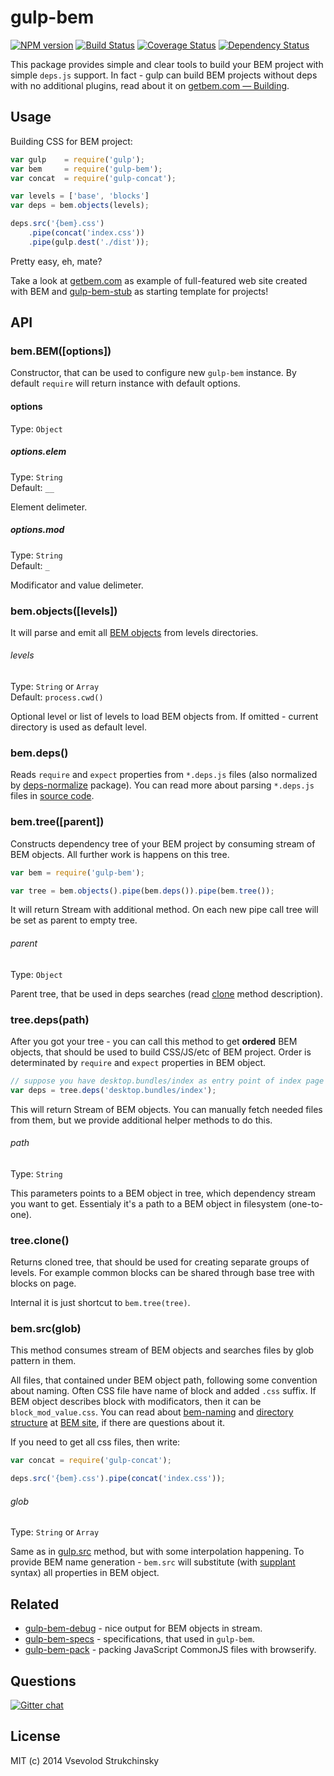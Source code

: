 # gulp-bem

[![NPM version][npm-image]][npm-url] [![Build Status][travis-image]][travis-url] [![Coverage Status][coveralls-image]][coveralls-url] [![Dependency Status][depstat-image]][depstat-url]

This package provides simple and clear tools to build your BEM project with simple `deps.js` support. In fact - gulp can build BEM projects without deps with no additional plugins, read about it on [getbem.com — Building](https://getbem.com/building.html).

## Usage

Building CSS for BEM project:

```js
var gulp    = require('gulp');
var bem     = require('gulp-bem');
var concat  = require('gulp-concat');

var levels = ['base', 'blocks']
var deps = bem.objects(levels);

deps.src('{bem}.css')
    .pipe(concat('index.css'))
    .pipe(gulp.dest('./dist'));
```

Pretty easy, eh, mate?

Take a look at [getbem.com](https://getbem.com/) as example of full-featured web site created with BEM and [gulp-bem-stub](https://github.com/matmuchrapna/gulp-bem-stub) as starting template for projects!

## API

### bem.BEM([options])

Constructor, that can be used to configure new `gulp-bem` instance. By default `require` will return instance with default options.

#### options
Type: `Object`

##### options.elem
Type: `String`  
Default: `__`

Element delimeter.

##### options.mod
Type: `String`  
Default: `_`

Modificator and value delimeter.

### bem.objects([levels])

It will parse and emit all [BEM objects](https://github.com/floatdrop/bem-object) from levels directories.

###### levels
Type: `String` or `Array`  
Default: `process.cwd()`  

Optional level or list of levels to load BEM objects from. If omitted - current directory is used as default level.

### bem.deps()

Reads `require` and `expect` properties from `*.deps.js` files (also normalized by [deps-normalize](https://github.com/floatdrop/deps-normalize#normalization) package). You can read more about parsing `*.deps.js` files in [source code](https://github.com/floatdrop/gulp-bem/blob/master/deps.js).

### bem.tree([parent])

Constructs dependency tree of your BEM project by consuming stream of BEM objects. All further work is happens on this tree.

```js
var bem = require('gulp-bem');

var tree = bem.objects().pipe(bem.deps()).pipe(bem.tree());
```

It will return Stream with additional method. On each new pipe call tree will be set as parent to empty tree.

###### parent
Type: `Object`

Parent tree, that be used in deps searches (read [clone](https://github.com/floatdrop/gulp-bem#treeclone) method description).

### tree.deps(path)

After you got your tree - you can call this method to get __ordered__ BEM objects, that should be used to build CSS/JS/etc of BEM project. Order is determinated by `require` and `expect` properties in BEM object.

```js
// suppose you have desktop.bundles/index as entry point of index page
var deps = tree.deps('desktop.bundles/index');
```

This will return Stream of BEM objects. You can manually fetch needed files from them, but we provide additional helper methods to do this.

###### path
Type: `String`  

This parameters points to a BEM object in tree, which dependency stream you want to get. Essentialy it's a path to a BEM object in filesystem (one-to-one).

### tree.clone()

Returns cloned tree, that should be used for creating separate groups of levels. For example common blocks can be shared through base tree with blocks on page.

Internal it is just shortcut to `bem.tree(tree)`.

### bem.src(glob)

This method consumes stream of BEM objects and searches files by glob pattern in them.

All files, that contained under BEM object path, following some convention about naming. Often CSS file have name of block and added `.css` suffix. If BEM object describes block with modificators, then it can be `block_mod_value.css`. You can read about [bem-naming](http://bem.info/tools/bem/bem-naming/) and [directory structure](http://bem.info/method/filesystem/) at [BEM site](http://bem.info), if there are questions about it.

If you need to get all css files, then write:

```js
var concat = require('gulp-concat');

deps.src('{bem}.css').pipe(concat('index.css'));
```

###### glob
Type: `String` or `Array`  

Same as in [gulp.src](https://github.com/gulpjs/gulp/blob/master/docs/API.md#gulpsrcglobs-options) method, but with some interpolation happening. To provide BEM name generation - `bem.src` will substitute (with [supplant](http://javascript.crockford.com/remedial.html) syntax) all properties in BEM object.

## Related

 * [gulp-bem-debug](https://github.com/floatdrop/gulp-bem-debug) - nice output for BEM objects in stream.
 * [gulp-bem-specs](https://github.com/floatdrop/gulp-bem-specs) - specifications, that used in `gulp-bem`.
 * [gulp-bem-pack](https://github.com/floatdrop/gulp-bem-pack) - packing JavaScript CommonJS files with browserify.

## Questions

[![Gitter chat](https://badges.gitter.im/bem/talk.png)](https://gitter.im/bem/talk)

## License

MIT (c) 2014 Vsevolod Strukchinsky

[npm-url]: https://npmjs.org/package/gulp-bem
[npm-image]: http://img.shields.io/npm/v/gulp-bem.svg?style=flat

[travis-url]: http://travis-ci.org/floatdrop/gulp-bem
[travis-image]: http://img.shields.io/travis/floatdrop/gulp-bem.svg?branch=master&style=flat

[depstat-url]: https://david-dm.org/floatdrop/gulp-bem
[depstat-image]: http://img.shields.io/david/floatdrop/gulp-bem.svg?style=flat

[coveralls-url]: https://coveralls.io/r/floatdrop/gulp-bem
[coveralls-image]: http://img.shields.io/coveralls/floatdrop/gulp-bem.svg?style=flat
